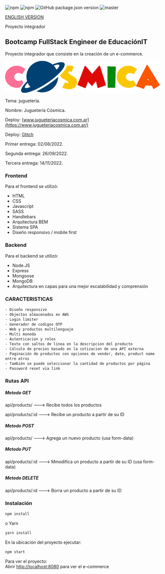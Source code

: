 ![npm](https://img.shields.io/npm/v/npm?color=green)  ![npm](https://img.shields.io/npm/v/express?label=express&logo=Express)  ![GitHub package.json version](https://img.shields.io/github/package-json/v/migmm/e-commerce)  ![master](https://img.shields.io/github/last-commit/migmm/e-commerce)

[ENGLISH VERSION](https://github.com/migmm/e-commerce/blob/main/README.md#) 

Proyecto integrador

## Bootcamp FullStack Engineer de __EducaciónIT__

Proyecto integrador que consiste en la creación de un e-commerce.

 <img src="https://github.com/migmm/e-commerce/blob/main/public/img/logocolor.png" alt="Logo"/>

Tema: juguetería.

Nombre: Juguetería Cósmica.

Deploy: [www.jugueteriacosmica.com.ar](https://www.jugueteriacosmica.com.ar/)

Deploy: [Glitch](https://massive-iridescent-iron.glitch.me/)

Primer entrega: 02/08/2022.

Segunda entrega: 26/09/2022.

Tercera entrega: 14/11/2022.

### Frontend

Para el frontend se utilizó:

- HTML
- CSS
- Javascript
- SASS
- Handlebars
- Arquitectura BEM
- Sistema SPA
- Diseño responsivo / mobile first


### Backend

Para el backend se utilizó:

- Node.JS
- Express
- Mongoose
- MongoDB
- Arquitectura en capas para una mejor escalabilidad y comprensión

### CARACTERISTICAS

    - Diseño responsivo
    - Objectos almacenados en AWS
    - Login limiter
    - Generador de codigos OTP
    - Web y productos multilenguaje
    - Multi moneda
    - Autenticacion y roles
    - Texto con saltos de linea en la descripcion del producto
    - Cálculo de precios basado en la cotizacion de una API externa
    - Paginación de productos con opciones de vendor, date, product name entre otros
    - También se puede seleccionar la cantidad de productos por página
    - Password reset via link

### Rutas API

##### Metodo GET
api/products/ ---> Recibe todos los productos

api/products/:id ---> Recibe un producto a partir de su ID

##### Metodo POST

api/products/ ---> Agrega un nuevo producto (usa form-data)

##### Metodo PUT

api/products/:id ---> Mmodifica un producto a partir de su ID (usa form-data)

##### Metodo DELETE

api/products/:id ---> Borra un producto a partir de su ID


### Instalación
```bash
npm install
```
o Yarn
```bash
yarn install 
```

 En la ubicación del proyecto ejecutar:

```bash
npm start
```

Para ver el proyecto:<br />
Abrir [http://localhost:8080](http://localhost:8080) para ver el e-commerce
